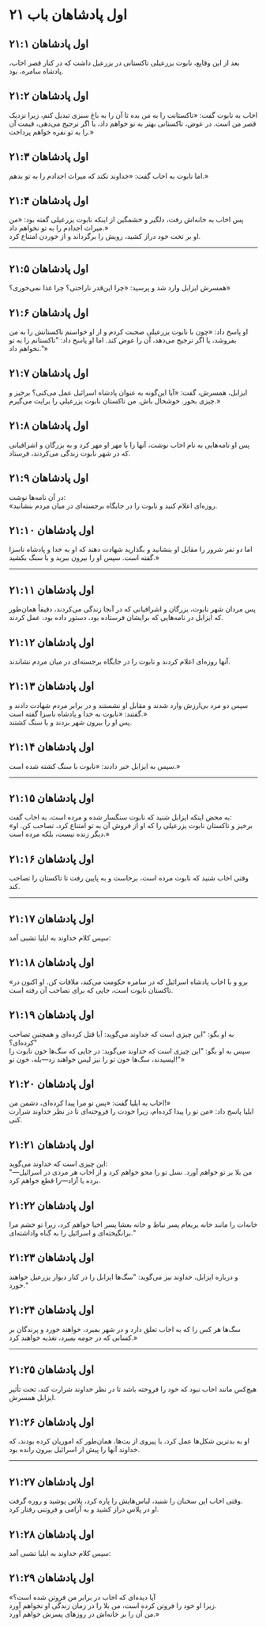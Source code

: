# اول پادشاهان باب ۲۱

## اول پادشاهان ۲۱:۱

بعد از این وقایع، نابوت یزرعیلی تاکستانی در یزرعیل داشت که در کنار قصر اخاب، پادشاه سامره، بود.

## اول پادشاهان ۲۱:۲

اخاب به نابوت گفت: «تاکستانت را به من بده تا آن را به باغ سبزی تبدیل کنم، زیرا نزدیک قصر من است. در عوض، تاکستانی بهتر به تو خواهم داد، یا اگر ترجیح می‌دهی، قیمت آن را به تو نقره خواهم پرداخت.»

## اول پادشاهان ۲۱:۳

اما نابوت به اخاب گفت: «خداوند نکند که میراث اجدادم را به تو بدهم.»

## اول پادشاهان ۲۱:۴

پس اخاب به خانه‌اش رفت، دلگیر و خشمگین از اینکه نابوت یزرعیلی گفته بود: «من میراث اجدادم را به تو نخواهم داد.»  
او بر تخت خود دراز کشید، رویش را برگرداند و از خوردن امتناع کرد.

---

## اول پادشاهان ۲۱:۵

همسرش ایزابل وارد شد و پرسید: «چرا این‌قدر ناراحتی؟ چرا غذا نمی‌خوری؟»

## اول پادشاهان ۲۱:۶

او پاسخ داد: «چون با نابوت یزرعیلی صحبت کردم و از او خواستم تاکستانش را به من بفروشد، یا اگر ترجیح می‌دهد، آن را عوض کند. اما او پاسخ داد: "تاکستانم را به تو نخواهم داد."»

## اول پادشاهان ۲۱:۷

ایزابل، همسرش، گفت: «آیا این‌گونه به عنوان پادشاه اسرائیل عمل می‌کنی؟ برخیز و چیزی بخور. خوشحال باش. من تاکستان نابوت یزرعیلی را برایت می‌گیرم.»

## اول پادشاهان ۲۱:۸

پس او نامه‌هایی به نام اخاب نوشت، آنها را با مهر او مهر کرد و به بزرگان و اشرافیانی که در شهر نابوت زندگی می‌کردند، فرستاد.

## اول پادشاهان ۲۱:۹

در آن نامه‌ها نوشت:  
«روزه‌ای اعلام کنید و نابوت را در جایگاه برجسته‌ای در میان مردم بنشانید.

## اول پادشاهان ۲۱:۱۰

اما دو نفر شرور را مقابل او بنشانید و بگذارید شهادت دهند که او به خدا و پادشاه ناسزا گفته است. سپس او را بیرون ببرید و با سنگ بکشید.»

---

## اول پادشاهان ۲۱:۱۱

پس مردان شهر نابوت، بزرگان و اشرافیانی که در آنجا زندگی می‌کردند، دقیقاً همان‌طور که ایزابل در نامه‌هایی که برایشان فرستاده بود، دستور داده بود، عمل کردند.

## اول پادشاهان ۲۱:۱۲

آنها روزه‌ای اعلام کردند و نابوت را در جایگاه برجسته‌ای در میان مردم نشاندند.

## اول پادشاهان ۲۱:۱۳

سپس دو مرد بی‌ارزش وارد شدند و مقابل او نشستند و در برابر مردم شهادت دادند و گفتند: «نابوت به خدا و پادشاه ناسزا گفته است.»  
پس او را بیرون شهر بردند و با سنگ کشتند.

## اول پادشاهان ۲۱:۱۴

سپس به ایزابل خبر دادند: «نابوت با سنگ کشته شده است.»

---

## اول پادشاهان ۲۱:۱۵

به محض اینکه ایزابل شنید که نابوت سنگسار شده و مرده است، به اخاب گفت:  
«برخیز و تاکستان نابوت یزرعیلی را که او از فروش آن به تو امتناع کرد، تصاحب کن. او دیگر زنده نیست، بلکه مرده است.»

## اول پادشاهان ۲۱:۱۶

وقتی اخاب شنید که نابوت مرده است، برخاست و به پایین رفت تا تاکستان را تصاحب کند.

---

## اول پادشاهان ۲۱:۱۷

سپس کلام خداوند به ایلیا تشبی آمد:

## اول پادشاهان ۲۱:۱۸

«برو و با اخاب پادشاه اسرائیل که در سامره حکومت می‌کند، ملاقات کن. او اکنون در تاکستان نابوت است، جایی که برای تصاحب آن رفته است.

## اول پادشاهان ۲۱:۱۹

به او بگو: "این چیزی است که خداوند می‌گوید: آیا قتل کرده‌ای و همچنین تصاحب کرده‌ای؟"  
سپس به او بگو: "این چیزی است که خداوند می‌گوید: در جایی که سگ‌ها خون نابوت را لیسیدند، سگ‌ها خون تو را نیز لیس خواهند زد—بله، خون تو!"»

## اول پادشاهان ۲۱:۲۰

اخاب به ایلیا گفت: «پس تو مرا پیدا کرده‌ای، دشمن من!»  
ایلیا پاسخ داد: «من تو را پیدا کرده‌ام، زیرا خودت را فروخته‌ای تا در نظر خداوند شرارت کنی.

## اول پادشاهان ۲۱:۲۱

این چیزی است که خداوند می‌گوید:  
"من بلا بر تو خواهم آورد. نسل تو را محو خواهم کرد و از اخاب هر مردی در اسرائیل—برده یا آزاد—را قطع خواهم کرد.

## اول پادشاهان ۲۱:۲۲

خانه‌ات را مانند خانه یربعام پسر نباط و خانه بعشا پسر اخیا خواهم کرد، زیرا تو خشم مرا برانگیخته‌ای و اسرائیل را به گناه واداشته‌ای."

## اول پادشاهان ۲۱:۲۳

و درباره ایزابل، خداوند نیز می‌گوید: "سگ‌ها ایزابل را در کنار دیوار یزرعیل خواهند خورد."

## اول پادشاهان ۲۱:۲۴

سگ‌ها هر کس را که به اخاب تعلق دارد و در شهر بمیرد، خواهند خورد و پرندگان بر کسانی که در حومه بمیرد، تغذیه خواهند کرد.»

---

## اول پادشاهان ۲۱:۲۵

هیچ‌کس مانند اخاب نبود که خود را فروخته باشد تا در نظر خداوند شرارت کند، تحت تأثیر ایزابل همسرش.

## اول پادشاهان ۲۱:۲۶

او به بدترین شکل‌ها عمل کرد، با پیروی از بت‌ها، همان‌طور که اموریان کرده بودند، که خداوند آنها را پیش از اسرائیل بیرون رانده بود.

---

## اول پادشاهان ۲۱:۲۷

وقتی اخاب این سخنان را شنید، لباس‌هایش را پاره کرد، پلاس پوشید و روزه گرفت.  
او در پلاس دراز کشید و به آرامی و فروتنی رفتار کرد.

## اول پادشاهان ۲۱:۲۸

سپس کلام خداوند به ایلیا تشبی آمد:

## اول پادشاهان ۲۱:۲۹

«آیا دیده‌ای که اخاب در برابر من فروتن شده است؟  
زیرا او خود را فروتن کرده است، من بلا را در زمان زندگی او نخواهم آورد.  
من آن را بر خانه‌اش در روزهای پسرش خواهم آورد.»
